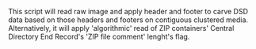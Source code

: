 This script will read raw image and apply 
header and footer to carve DSD data based on
 those headers and footers on contiguous clustered media.
Alternatively, it will apply 'algorithmic' read of ZIP containers' Central Directory End Record's 'ZIP file comment' 
lenght's flag.